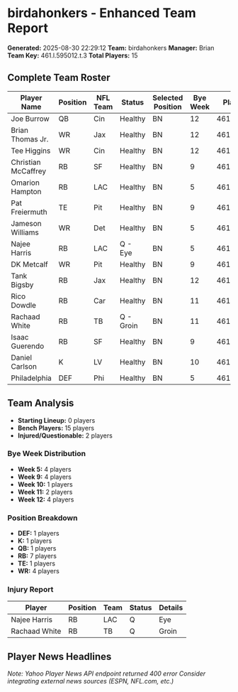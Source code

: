 # birdahonkers - Enhanced Team Report
**Generated:** 2025-08-30 22:29:12
**Team:** birdahonkers
**Manager:** Brian
**Team Key:** 461.l.595012.t.3
**Total Players:** 15

## Complete Team Roster
| Player Name         | Position | NFL Team | Status    | Selected Position | Bye Week | Player Key   |
|---------------------|----------|----------|-----------|-------------------|----------|--------------|
| Joe Burrow          | QB       | Cin      | Healthy   | BN                | 12       | 461.p.32671  |
| Brian Thomas Jr.    | WR       | Jax      | Healthy   | BN                | 12       | 461.p.40883  |
| Tee Higgins         | WR       | Cin      | Healthy   | BN                | 12       | 461.p.32703  |
| Christian McCaffrey | RB       | SF       | Healthy   | BN                | 9        | 461.p.30121  |
| Omarion Hampton     | RB       | LAC      | Healthy   | BN                | 5        | 461.p.41807  |
| Pat Freiermuth      | TE       | Pit      | Healthy   | BN                | 9        | 461.p.33443  |
| Jameson Williams    | WR       | Det      | Healthy   | BN                | 5        | 461.p.33967  |
| Najee Harris        | RB       | LAC      | Q - Eye   | BN                | 5        | 461.p.33412  |
| DK Metcalf          | WR       | Pit      | Healthy   | BN                | 9        | 461.p.31896  |
| Tank Bigsby         | RB       | Jax      | Healthy   | BN                | 12       | 461.p.40095  |
| Rico Dowdle         | RB       | Car      | Healthy   | BN                | 11       | 461.p.33100  |
| Rachaad White       | RB       | TB       | Q - Groin | BN                | 11       | 461.p.34047  |
| Isaac Guerendo      | RB       | SF       | Healthy   | BN                | 9        | 461.p.40998  |
| Daniel Carlson      | K        | LV       | Healthy   | BN                | 10       | 461.p.31137  |
| Philadelphia        | DEF      | Phi      | Healthy   | BN                | 5        | 461.p.100021 |

## Team Analysis
- **Starting Lineup:** 0 players
- **Bench Players:** 15 players
- **Injured/Questionable:** 2 players

### Bye Week Distribution
- **Week 5:** 4 players
- **Week 9:** 4 players
- **Week 10:** 1 players
- **Week 11:** 2 players
- **Week 12:** 4 players

### Position Breakdown
- **DEF:** 1 players
- **K:** 1 players
- **QB:** 1 players
- **RB:** 7 players
- **TE:** 1 players
- **WR:** 4 players

### Injury Report
| Player        | Position | Team | Status | Details |
|---------------|----------|------|--------|---------|
| Najee Harris  | RB       | LAC  | Q      | Eye     |
| Rachaad White | RB       | TB   | Q      | Groin   |

## Player News Headlines
*Note: Yahoo Player News API endpoint returned 400 error*
*Consider integrating external news sources (ESPN, NFL.com, etc.)*
